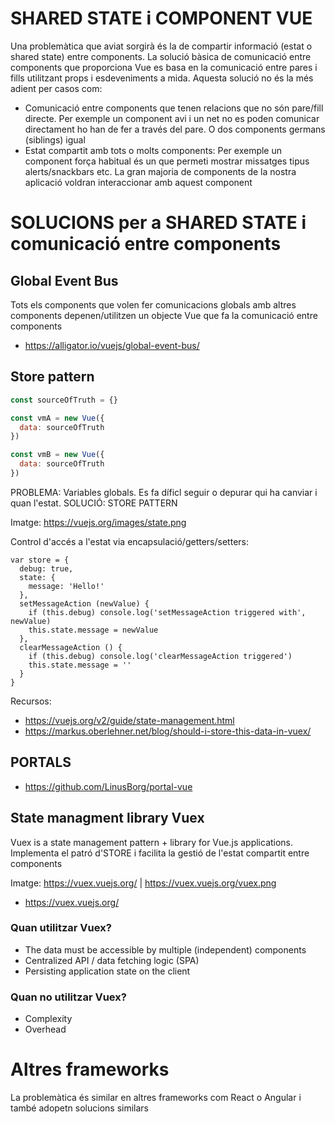 # SHARED STATE i COMPONENT VUE

Una problemàtica que aviat sorgirà és la de compartir informació (estat o shared state) entre components.
La solució bàsica de comunicació entre components que proporciona Vue es basa en la comunicació entre pares i fills
utilitzant props i esdeveniments a mida. Aquesta solució no és la més adient per casos com:

- Comunicació entre components que tenen relacions que no són pare/fill directe. Per exemple un component avi i un net 
no es poden comunicar directament ho han de fer a través del pare. O dos components germans (siblings) igual
- Estat compartit amb tots o molts components: Per exemple un component força habitual és un que permeti mostrar 
missatges tipus alerts/snackbars etc. La gran majoria de components de la nostra aplicació voldran interaccionar amb 
aquest component

# SOLUCIONS per a SHARED STATE i comunicació entre components

## Global Event Bus

Tots els components que volen fer comunicacions globals amb altres components depenen/utilitzen un objecte Vue
que fa la comunicació entre components

- https://alligator.io/vuejs/global-event-bus/ 

## Store pattern

```javascript
const sourceOfTruth = {}

const vmA = new Vue({
  data: sourceOfTruth
})

const vmB = new Vue({
  data: sourceOfTruth
})
```

PROBLEMA: Variables globals. Es fa díficl seguir o depurar qui ha canviar i quan l'estat.
SOLUCIÓ: STORE PATTERN

Imatge: https://vuejs.org/images/state.png

Control d'accés a l'estat via encapsulació/getters/setters:

```
var store = {
  debug: true,
  state: {
    message: 'Hello!'
  },
  setMessageAction (newValue) {
    if (this.debug) console.log('setMessageAction triggered with', newValue)
    this.state.message = newValue
  },
  clearMessageAction () {
    if (this.debug) console.log('clearMessageAction triggered')
    this.state.message = ''
  }
}
```

Recursos:
- https://vuejs.org/v2/guide/state-management.html
- https://markus.oberlehner.net/blog/should-i-store-this-data-in-vuex/

## PORTALS

- https://github.com/LinusBorg/portal-vue

## State managment library Vuex

Vuex is a state management pattern + library for Vue.js applications. Implementa el patró d'STORE i facilita
la gestió de l'estat compartit entre components

Imatge: https://vuex.vuejs.org/ | https://vuex.vuejs.org/vuex.png

- https://vuex.vuejs.org/

### Quan utilitzar Vuex?

- The data must be accessible by multiple (independent) components
- Centralized API / data fetching logic (SPA)
- Persisting application state on the client

### Quan no utilitzar Vuex?
- Complexity
- Overhead 

# Altres frameworks

La problemàtica és similar en altres frameworks com React o Angular i també adopetn solucions similars
